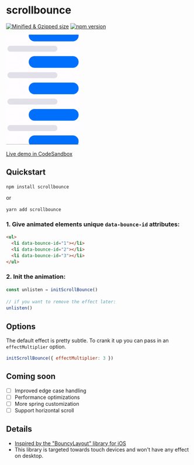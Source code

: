 # scrollbounce
[![Minified & Gzipped size](https://badgen.net/bundlephobia/minzip/scrollbounce)](https://bundlephobia.com/result?p=scrollbounce)
[![npm version](https://badgen.net/npm/v/scrollbounce)](https://npmjs.org/package/scrollbounce "View this project on npm")


<a href="https://codesandbox.io/s/scrollbounce-demo-ofxn8">
<img src="./example.gif" alt="scroll example" height="300px">
</a>

[Live demo in CodeSandbox](https://codesandbox.io/s/scrollbounce-demo-ofxn8)


## Quickstart

`npm install scrollbounce`

or

`yarn add scrollbounce`

### 1. Give animated elements unique `data-bounce-id` attributes:

```html
<ul>
  <li data-bounce-id="1"></li>
  <li data-bounce-id="2"></li>
  <li data-bounce-id="3"></li>
</ul>
```

### 2. Init the animation:

```js
const unlisten = initScrollBounce()

// if you want to remove the effect later:
unlisten()
```

## Options

The default effect is pretty subtle. To crank it up you can pass in an `effectMultiplier` option.

```js
initScrollBounce({ effectMultiplier: 3 })
```

## Coming soon

- [ ] Improved edge case handling
- [ ] Performance optimizations
- [ ] More spring customization
- [ ] Support horizontal scroll

## Details

- [Inspired by the "BouncyLayout" library for iOS ](https://github.com/roberthein/BouncyLayout)
- This library is targeted towards touch devices and won't have any effect on desktop.
